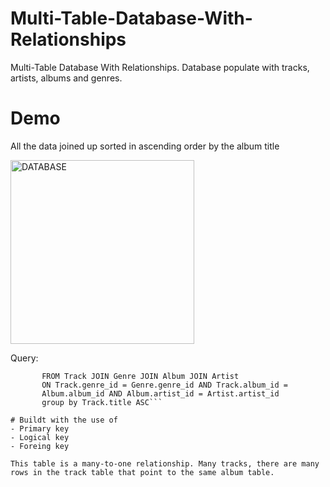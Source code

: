 # Multi-Table-Database-With-Relationships
Multi-Table Database With Relationships. Database populate  with tracks, artists, albums and genres.

# Demo 
All the data joined up sorted in ascending order by the album title

<img width="294" alt="DATABASE" src="https://user-images.githubusercontent.com/107360657/197580681-f62e86e5-de4e-45cd-b789-38f6f3f7dacd.png">

Query: 

```SELECT Track.title as Song, Artist.name as Artist, Album.title Album, Genre.name as Genre
       FROM Track JOIN Genre JOIN Album JOIN Artist 
       ON Track.genre_id = Genre.genre_id AND Track.album_id = 
       Album.album_id AND Album.artist_id = Artist.artist_id
       group by Track.title ASC```

# Buildt with the use of
- Primary key
- Logical key
- Foreing key

This table is a many-to-one relationship. Many tracks, there are many rows in the track table that point to the same album table.
